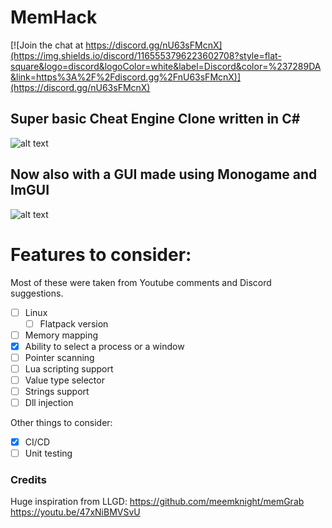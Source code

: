 # MemHack
[![Join the chat at https://discord.gg/nU63sFMcnX](https://img.shields.io/discord/1165553796223602708?style=flat-square&logo=discord&logoColor=white&label=Discord&color=%237289DA&link=https%3A%2F%2Fdiscord.gg%2FnU63sFMcnX)](https://discord.gg/nU63sFMcnX) 

## Super basic Cheat Engine Clone written in C#

![alt text](image.png)

## Now also with a GUI made using Monogame and ImGUI

![alt text](image-1.png)

# Features to consider: 
Most of these were taken from Youtube comments and Discord suggestions.

- [ ] Linux 
	- [ ] Flatpack version
- [ ] Memory mapping
- [x] Ability to select a process or a window
- [ ] Pointer scanning
- [ ] Lua scripting support
- [ ] Value type selector
- [ ] Strings support 
- [ ] Dll injection 

Other things to consider: 
- [x] CI/CD 
- [ ] Unit testing 

### Credits
Huge inspiration from LLGD: 
https://github.com/meemknight/memGrab
https://youtu.be/47xNiBMVSvU
